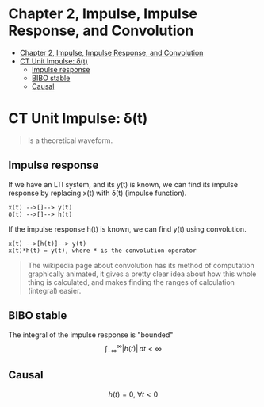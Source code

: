 # Chapter 2, Impulse, Impulse Response, and Convolution

- [Chapter 2, Impulse, Impulse Response, and Convolution](#chapter-2-impulse-impulse-response-and-convolution)
- [CT Unit Impulse: δ(t)](#ct-unit-impulse-δt)
  - [Impulse response](#impulse-response)
  - [BIBO stable](#bibo-stable)
  - [Causal](#causal)

# CT Unit Impulse: δ(t)
> Is a theoretical waveform.



## Impulse response
If we have an LTI system, and its y(t) is known, we can find its impulse response by replacing x(t) with δ(t) (impulse function).
```
x(t) -->[]--> y(t)
δ(t) -->[]--> h(t)
```

If the impulse response h(t) is known, we can find y(t) using convolution.
```
x(t) -->[h(t)]--> y(t)
x(t)*h(t) = y(t), where * is the convolution operator
```

> The wikipedia page about convolution has its method of computation graphically animated, it gives a pretty clear idea about how this whole thing is calculated, and makes finding the ranges of calculation (integral) easier.

## BIBO stable
The integral of the impulse response is "bounded"
$$\int_{-∞}^{∞} |h(t)|\,dt<∞$$

## Causal
$$h(t)=0,\ ∀t<0$$
